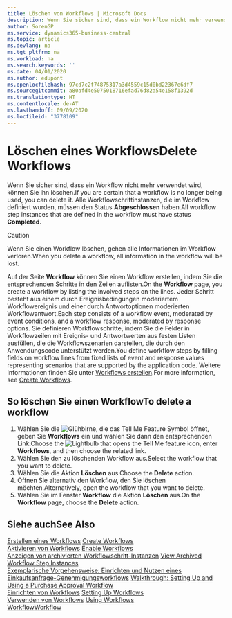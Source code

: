 ```yaml
---
title: Löschen von Workflows | Microsoft Docs
description: Wenn Sie sicher sind, dass ein Workflow nicht mehr verwendet wird, können Sie ihn löschen. Alle Workflowschrittinstanzen, die im Workflow definiert wurden, müssen den Status **Abgeschlossen** haben.
author: SorenGP
ms.service: dynamics365-business-central
ms.topic: article
ms.devlang: na
ms.tgt_pltfrm: na
ms.workload: na
ms.search.keywords: ''
ms.date: 04/01/2020
ms.author: edupont
ms.openlocfilehash: 97cd7c2f74875317a3d4559c15d0bd22367e6df7
ms.sourcegitcommit: a80afd4e5075018716efad76d82a54e158f1392d
ms.translationtype: HT
ms.contentlocale: de-AT
ms.lasthandoff: 09/09/2020
ms.locfileid: "3778109"
---
```

# <a name="delete-workflows"></a><span data-ttu-id="a6e78-104">Löschen eines Workflows</span><span class="sxs-lookup"><span data-stu-id="a6e78-104">Delete Workflows</span></span>
<span data-ttu-id="a6e78-105">Wenn Sie sicher sind, dass ein Workflow nicht mehr verwendet wird, können Sie ihn löschen.</span><span class="sxs-lookup"><span data-stu-id="a6e78-105">If you are certain that a workflow is no longer being used, you can delete it.</span></span> <span data-ttu-id="a6e78-106">Alle Workflowschrittinstanzen, die im Workflow definiert wurden, müssen den Status **Abgeschlossen** haben.</span><span class="sxs-lookup"><span data-stu-id="a6e78-106">All workflow step instances that are defined in the workflow must have status **Completed**.</span></span>  

> [!CAUTION]  
>  <span data-ttu-id="a6e78-107">Wenn Sie einen Workflow löschen, gehen alle Informationen im Workflow verloren.</span><span class="sxs-lookup"><span data-stu-id="a6e78-107">When you delete a workflow, all information in the workflow will be lost.</span></span>  

 <span data-ttu-id="a6e78-108">Auf der Seite **Workflow** können Sie einen Workflow erstellen, indem Sie die entsprechenden Schritte in den Zeilen auflisten.</span><span class="sxs-lookup"><span data-stu-id="a6e78-108">On the **Workflow** page, you create a workflow by listing the involved steps on the lines.</span></span> <span data-ttu-id="a6e78-109">Jeder Schritt besteht aus einem durch Ereignisbedingungen moderiertem Workflowereignis und einer durch Antwortoptionen moderierten Workflowantwort.</span><span class="sxs-lookup"><span data-stu-id="a6e78-109">Each step consists of a workflow event, moderated by event conditions, and a workflow response, moderated by response options.</span></span> <span data-ttu-id="a6e78-110">Sie definieren Workflowschritte, indem Sie die Felder in Workflowzeilen mit Ereignis- und Antwortwerten aus festen Listen ausfüllen, die die Workflowszenarien darstellen, die durch den Anwendungscode unterstützt werden.</span><span class="sxs-lookup"><span data-stu-id="a6e78-110">You define workflow steps by filling fields on workflow lines from fixed lists of event and response values representing scenarios that are supported by the application code.</span></span> <span data-ttu-id="a6e78-111">Weitere Informationen finden Sie unter [Workflows erstellen](across-how-to-create-workflows.md).</span><span class="sxs-lookup"><span data-stu-id="a6e78-111">For more information, see [Create Workflows](across-how-to-create-workflows.md).</span></span>  

## <a name="to-delete-a-workflow"></a><span data-ttu-id="a6e78-112">So löschen Sie einen Workflow</span><span class="sxs-lookup"><span data-stu-id="a6e78-112">To delete a workflow</span></span>  
1.  <span data-ttu-id="a6e78-113">Wählen Sie die ![Glühbirne, die das Tell Me Feature](media/ui-search/search_small.png "Tell Me-Funktion") Symbol öffnet, geben Sie **Workflows** ein und wählen Sie dann den entsprechenden Link.</span><span class="sxs-lookup"><span data-stu-id="a6e78-113">Choose the ![Lightbulb that opens the Tell Me feature](media/ui-search/search_small.png "Tell me what you want to do") icon, enter **Workflows**, and then choose the related link.</span></span>  
2.  <span data-ttu-id="a6e78-114">Wählen Sie den zu löschenden Workflow aus.</span><span class="sxs-lookup"><span data-stu-id="a6e78-114">Select the workflow that you want to delete.</span></span>  
3.  <span data-ttu-id="a6e78-115">Wählen Sie die Aktion **Löschen** aus.</span><span class="sxs-lookup"><span data-stu-id="a6e78-115">Choose the **Delete** action.</span></span>  
4.  <span data-ttu-id="a6e78-116">Öffnen Sie alternativ den Workflow, den Sie löschen möchten.</span><span class="sxs-lookup"><span data-stu-id="a6e78-116">Alternatively, open the workflow that you want to delete.</span></span>  
5.  <span data-ttu-id="a6e78-117">Wählen Sie im Fenster **Workflow** die Aktion **Löschen** aus.</span><span class="sxs-lookup"><span data-stu-id="a6e78-117">On the **Workflow** page, choose the **Delete** action.</span></span>  

## <a name="see-also"></a><span data-ttu-id="a6e78-118">Siehe auch</span><span class="sxs-lookup"><span data-stu-id="a6e78-118">See Also</span></span>  
 <span data-ttu-id="a6e78-119">[Erstellen eines Workflows](across-how-to-create-workflows.md) </span><span class="sxs-lookup"><span data-stu-id="a6e78-119">[Create Workflows](across-how-to-create-workflows.md) </span></span>  
 <span data-ttu-id="a6e78-120">[Aktivieren von Workflows](across-how-to-enable-workflows.md) </span><span class="sxs-lookup"><span data-stu-id="a6e78-120">[Enable Workflows](across-how-to-enable-workflows.md) </span></span>  
 <span data-ttu-id="a6e78-121">[Anzeigen von archivierten Workflowschritt-Instanzen](across-how-to-view-archived-workflow-step-instances.md) </span><span class="sxs-lookup"><span data-stu-id="a6e78-121">[View Archived Workflow Step Instances](across-how-to-view-archived-workflow-step-instances.md) </span></span>  
 <span data-ttu-id="a6e78-122">[Exemplarische Vorgehensweise: Einrichten und Nutzen eines Einkaufsanfrage-Genehmigungsworkflows](walkthrough-setting-up-and-using-a-purchase-approval-workflow.md) </span><span class="sxs-lookup"><span data-stu-id="a6e78-122">[Walkthrough: Setting Up and Using a Purchase Approval Workflow](walkthrough-setting-up-and-using-a-purchase-approval-workflow.md) </span></span>  
 <span data-ttu-id="a6e78-123">[Einrichten von Workflows](across-set-up-workflows.md) </span><span class="sxs-lookup"><span data-stu-id="a6e78-123">[Setting Up Workflows](across-set-up-workflows.md) </span></span>  
 <span data-ttu-id="a6e78-124">[Verwenden von Workflows](across-use-workflows.md) </span><span class="sxs-lookup"><span data-stu-id="a6e78-124">[Using Workflows](across-use-workflows.md) </span></span>  
 [<span data-ttu-id="a6e78-125">Workflow</span><span class="sxs-lookup"><span data-stu-id="a6e78-125">Workflow</span></span>](across-workflow.md)   

